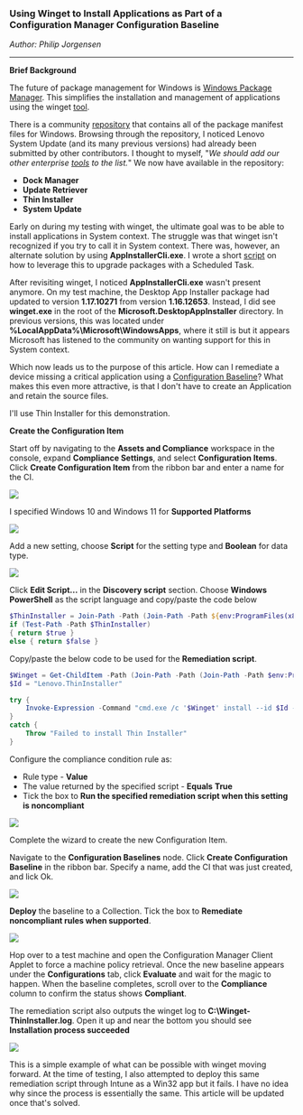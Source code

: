 ### Using Winget to Install Applications as Part of a <br> Configuration Manager Configuration Baseline
*Author: Philip Jorgensen*

---
**Brief Background**

The future of package management for Windows is [Windows Package Manager](https://docs.microsoft.com/en-us/windows/package-manager/). This simplifies the installation and management of applications using the winget [tool](https://docs.microsoft.com/en-us/windows/package-manager/winget/). 

There is a community [repository](https://github.com/microsoft/winget-pkgs) that contains all of the package manifest files for Windows. Browsing through the repository, I noticed Lenovo System Update (and its many previous versions) had already been submitted by other contributors. I thought to myself, "*We should add our other enterprise [tools](https://support.lenovo.com/solutions/ht037099) to the list.*" We now have available in the repository:

- **Dock Manager**
- **Update Retriever**
- **Thin Installer**
- **System Update**

Early on during my testing with winget, the ultimate goal was to be able to install applications in System context. The struggle was that winget isn't recognized if you try to call it in System context. There was, however, an alternate solution by using **AppInstallerCli.exe**. I wrote a short [script](https://github.com/philjorgensen/Winget/blob/main/Set-WingetScheduledTask.ps1) on how to leverage this to upgrade packages with a Scheduled Task.

After revisiting winget, I noticed **AppInstallerCli.exe** wasn't present anymore. On my test machine, the Desktop App Installer package had updated to version **1.17.10271** from version **1.16.12653**. Instead, I did see **winget.exe** in the root of the **Microsoft.DesktopAppInstaller** directory. In previous versions, this was located under **%LocalAppData%\Microsoft\WindowsApps**, where it still is but it appears Microsoft has listened to the community on wanting support for this in System context.

Which now leads us to the purpose of this article. How can I remediate a device missing a critical application using a [Configuration Baseline](https://docs.microsoft.com/en-us/mem/configmgr/compliance/deploy-use/deploy-configuration-baselines)? What makes this even more attractive, is that I don't have to create an Application and retain the source files.

I'll use Thin Installer for this demonstration.

**Create the Configuration Item**

Start off by navigating to the **Assets and Compliance** workspace in the console, expand **Compliance Settings**, and select **Configuration Items**. Click **Create Configuration Item** from the ribbon bar and enter a name for the CI.

![](../img/2022/configmgr_ci_cb_winget/image1.jpg)

I specified Windows 10 and Windows 11 for **Supported Platforms**

![](../img/2022/configmgr_ci_cb_winget/image2.jpg)

Add a new setting, choose **Script** for the setting type and **Boolean** for data type.

![](../img/2022/configmgr_ci_cb_winget/image3.jpg)

Click **Edit Script...** in the **Discovery script** section. Choose **Windows PowerShell** as the script language and copy/paste the code below

```powershell
$ThinInstaller = Join-Path -Path (Join-Path -Path ${env:ProgramFiles(x86)} -ChildPath Lenovo) -ChildPath "ThinInstaller"
if (Test-Path -Path $ThinInstaller)
{ return $true }
else { return $false }
```

Copy/paste the below code to be used for the **Remediation script**.

```powershell
$Winget = Get-ChildItem -Path (Join-Path -Path (Join-Path -Path $env:ProgramFiles -ChildPath "WindowsApps") -ChildPath "Microsoft.DesktopAppInstaller*_x64*\winget.exe")
$Id = "Lenovo.ThinInstaller"

try {
    Invoke-Expression -Command "cmd.exe /c '$Winget' install --id $Id --scope machine --silent --accept-source-agreements --accept-package-agreements --log C:\Winget-ThinInstaller.log"
}
catch {
    Throw "Failed to install Thin Installer"
}
```

Configure the compliance condition rule as:
- Rule type - **Value**
- The value returned by the specified script - **Equals** **True**
- Tick the box to **Run the specified remediation script when this setting is noncompliant**

![](../img/2022/configmgr_ci_cb_winget/image4.jpg)

Complete the wizard to create the new Configuration Item.

Navigate to the **Configuration Baselines** node. Click **Create Configuration Baseline** in the ribbon bar. Specify a name, add the CI that was just created, and lick Ok.

![](../img/2022/configmgr_ci_cb_winget/image5.jpg)

**Deploy** the baseline to a Collection. Tick the box to **Remediate noncompliant rules when supported**.

![](../img/2022/configmgr_ci_cb_winget/image6.jpg)

Hop over to a test machine and open the Configuration Manager Client Applet to force a machine policy retrieval. Once the new baseline appears under the **Configurations** tab, click **Evaluate** and wait for the magic to happen. When the baseline completes, scroll over to the **Compliance** column to confirm the status shows **Compliant**.

The remediation script also outputs the winget log to **C:\Winget-ThinInstaller.log**. Open it up and near the bottom you should see **Installation process succeeded**

![](../img/2022/configmgr_ci_cb_winget/image7.jpg)

This is a simple example of what can be possible with winget moving forward. At the time of testing, I also attempted to deploy this same remediation script through Intune as a Win32 app but it fails. I have no idea why since the process is essentially the same. This article will be updated once that's solved.